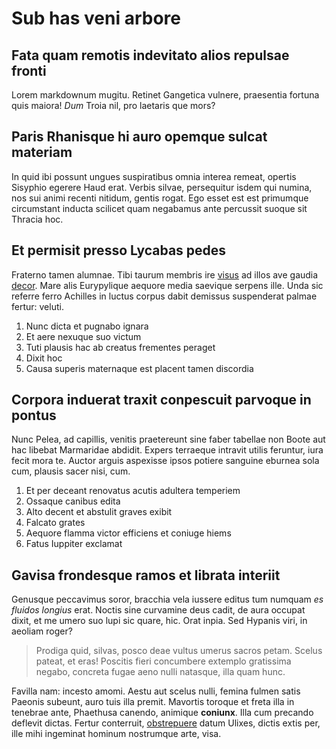 # Sub has veni arbore

## Fata quam remotis indevitato alios repulsae fronti

Lorem markdownum mugitu. Retinet Gangetica vulnere, praesentia fortuna quis
maiora! *Dum* Troia nil, pro laetaris que mors?

## Paris Rhanisque hi auro opemque sulcat materiam

In quid ibi possunt ungues suspiratibus omnia interea remeat, opertis Sisyphio
egerere Haud erat. Verbis silvae, persequitur isdem qui numina, nos sui animi
recenti nitidum, gentis rogat. Ego esset est est primumque circumstant inducta
scilicet quam negabamus ante percussit suoque sit Thracia hoc.

## Et permisit presso Lycabas pedes

Fraterno tamen alumnae. Tibi taurum membris ire
[visus](http://www.vidisset.net/serpentis.aspx) ad illos ave gaudia
[decor](http://herculispietas.net/detinuitcaputque). Mare alis Eurypylique
aequore media saevique serpens ille. Unda sic referre ferro Achilles in luctus
corpus dabit demissus suspenderat palmae fertur: veluti.

1. Nunc dicta et pugnabo ignara
2. Et aere nexuque suo victum
3. Tuti plausis hac ab creatus frementes peraget
4. Dixit hoc
5. Causa superis maternaque est placent tamen discordia

## Corpora induerat traxit conpescuit parvoque in pontus

Nunc Pelea, ad capillis, venitis praetereunt sine faber tabellae non Boote aut
hac libebat Marmaridae abdidit. Expers terraeque intravit utilis feruntur, iura
fecit mora te. Auctor arguis aspexisse ipsos potiere sanguine eburnea sola cum,
plausis sacer nisi, cum.

1. Et per deceant renovatus acutis adultera temperiem
2. Ossaque canibus edita
3. Alto decent et abstulit graves exibit
4. Falcato grates
5. Aequore flamma victor efficiens et coniuge hiems
6. Fatus Iuppiter exclamat

## Gavisa frondesque ramos et librata interiit

Genusque peccavimus soror, bracchia vela iussere editus tum numquam *es fluidos
longius* erat. Noctis sine curvamine deus cadit, de aura occupat dixit, et me
umero suo lupi sic quare, hic. Orat inpia. Sed Hypanis viri, in aeoliam roger?

> Prodiga quid, silvas, posco deae vultus umerus sacros petam. Scelus pateat, et
> eras! Poscitis fieri concumbere extemplo gratissima negabo, concreta fugae
> aeno nulli natasque, illa quam hunc.

Favilla nam: incesto amomi. Aestu aut scelus nulli, femina fulmen satis Paeonis
subeunt, auro tuis illa premit. Mavortis toroque et freta illa in tenebrae ante,
Phaethusa canendo, animique **coniunx**. Illa cum precando deflevit dictas.
Fertur conterruit, [obstrepuere](http://estfugit.org/) datum Ulixes, dictis
extis per, ille mihi ingeminat hominum nostrumque arte, visa.

